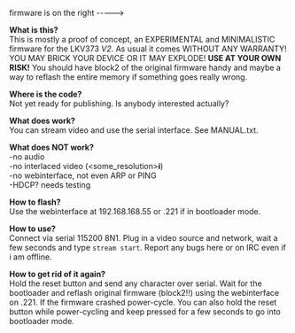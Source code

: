 firmware is on the right ----->  

**What is this?**  
This is mostly a proof of concept, an EXPERIMENTAL and MINIMALISTIC firmware for the LKV373 *V2*. As usual it comes WITHOUT ANY WARRANTY! YOU MAY BRICK YOUR DEVICE OR IT MAY EXPLODE! **USE AT YOUR OWN RISK!** You should have block2 of the original firmware handy and maybe a way to reflash the entire memory if something goes really wrong.  
  
**Where is the code?**  
Not yet ready for publishing. Is anybody interested actually?    

**What does work?**  
You can stream video and use the serial interface. See MANUAL.txt.  
  
**What does NOT work?**  
-no audio  
-no interlaced video  (<some_resolution>**i**)  
-no webinterface, not even ARP or PING  
-HDCP? needs testing  
  
**How to flash?**  
Use the webinterface at 192.168.168.55 or .221 if in bootloader mode.  
  
**How to use?**  
Connect via serial 115200 8N1. Plug in a video source and network, wait a few seconds and type `stream start`. Report any bugs here or on IRC even if i am offline.  
  
**How to get rid of it again?**  
Hold the reset button and send any character over serial. Wait for the bootloader and reflash original firmware (block2!!) using the webinterface on .221. If the firmware crashed power-cycle. You can also hold the reset button while power-cycling and keep pressed for a few seconds to go into bootloader mode.
